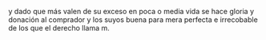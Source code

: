 y dado que más valen de su exceso en poca o media vida se hace gloria y donación al comprador y los suyos buena para mera perfecta e irrecobable de los que el derecho llama m.